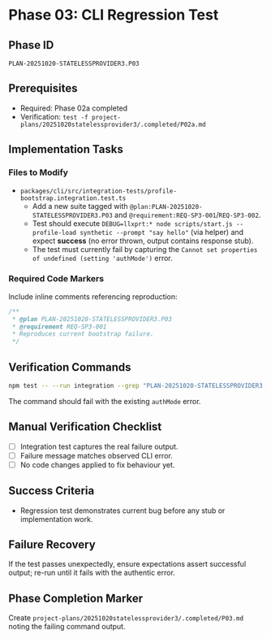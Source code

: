 # Phase 03: CLI Regression Test

## Phase ID
`PLAN-20251020-STATELESSPROVIDER3.P03`

## Prerequisites
- Required: Phase 02a completed
- Verification: `test -f project-plans/20251020statelessprovider3/.completed/P02a.md`

## Implementation Tasks

### Files to Modify
- `packages/cli/src/integration-tests/profile-bootstrap.integration.test.ts`
  - Add a new suite tagged with `@plan:PLAN-20251020-STATELESSPROVIDER3.P03` and `@requirement:REQ-SP3-001`/`REQ-SP3-002`.
  - Test should execute `DEBUG=llxprt:* node scripts/start.js --profile-load synthetic --prompt "say hello"` (via helper) and expect **success** (no error thrown, output contains response stub).
  - The test must currently fail by capturing the `Cannot set properties of undefined (setting 'authMode')` error.

### Required Code Markers
Include inline comments referencing reproduction:
```ts
/**
 * @plan PLAN-20251020-STATELESSPROVIDER3.P03
 * @requirement REQ-SP3-001
 * Reproduces current bootstrap failure.
 */
```

## Verification Commands
```bash
npm test -- --run integration --grep "PLAN-20251020-STATELESSPROVIDER3.P03"
```
The command should fail with the existing `authMode` error.

## Manual Verification Checklist
- [ ] Integration test captures the real failure output.
- [ ] Failure message matches observed CLI error.
- [ ] No code changes applied to fix behaviour yet.

## Success Criteria
- Regression test demonstrates current bug before any stub or implementation work.

## Failure Recovery
If the test passes unexpectedly, ensure expectations assert successful output; re-run until it fails with the authentic error.

## Phase Completion Marker
Create `project-plans/20251020statelessprovider3/.completed/P03.md` noting the failing command output.
